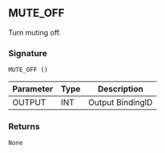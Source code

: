 ## MUTE\_OFF

Turn muting off.


### Signature

`MUTE_OFF ()`


| Parameter | Type | Description      |
| --------- | ---- | ---------------- |
| OUTPUT    | INT  | Output BindingID |


### Returns

`None`